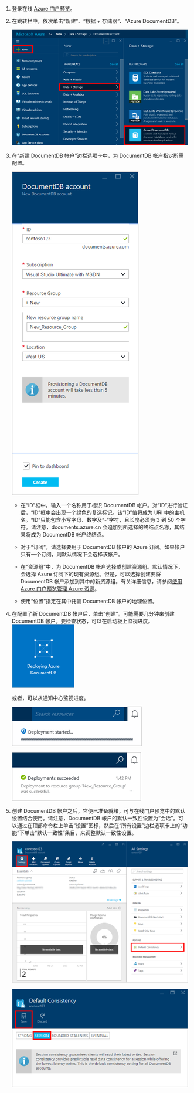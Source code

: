 1.	登录在线 [Azure 门户预览](https://portal.azure.cn/)。
2.	在跳转栏中，依次单击“新建”、“数据 + 存储器”、“Azure DocumentDB”。

	![创建数据库时的 Azure 门户预览屏幕截图，其中突出显示了“新建”按钮、“创建”边栏选项卡中的“数据 + 存储器”以及“数据 + 存储器”边栏选项卡中的“Azure DocumentDB”](./media/documentdb-create-dbaccount/create-nosql-db-databases-json-tutorial-1.png)

3. 在“新建 DocumentDB 帐户”边栏选项卡中，为 DocumentDB 帐户指定所需配置。

	![“新建 DocumentDB”边栏选项卡的屏幕截图](./media/documentdb-create-dbaccount/create-nosql-db-databases-json-tutorial-2.png)


	- 在“ID”框中，输入一个名称用于标识 DocumentDB 帐户。对“ID”进行验证后，“ID”框中会出现一个绿色的复选标记。该“ID”值将成为 URI 中的主机名。“ID”只能包含小写字母、数字及“-”字符，且长度必须为 3 到 50 个字符。请注意，documents.azure.cn 会追加到所选择的终结点名称，其结果将成为 DocumentDB 帐户终结点。

	- 对于“订阅”，请选择要用于 DocumentDB 帐户的 Azure 订阅。如果帐户只有一个订阅，则默认情况下会选择该帐户。

	- 在“资源组”中，为 DocumentDB 帐户选择或创建资源组。默认情况下，会选择 Azure 订阅下的现有资源组。但是，可以选择创建要将 DocumentDB 帐户添加到其中的新资源组。有关详细信息，请参阅[使用 Azure 门户预览管理 Azure 资源](/documentation/articles/resource-group-portal/)。

	- 使用“位置”指定在其中托管 DocumentDB 帐户的地理位置。

4.	在配置了新 DocumentDB 帐户后，单击“创建”。可能需要几分钟来创建 DocumentDB 帐户。要检查状态，可以在启动板上监视进度。  
	![启动板上的“创建”磁贴的屏幕截图 — 在线数据库创建者](./media/documentdb-create-dbaccount/create-nosql-db-databases-json-tutorial-3.png)

	或者，可以从通知中心监视进度。

	![快速创建数据库 — 通知中心的屏幕截图，其中显示正在创建 DocumentDB 帐户](./media/documentdb-create-dbaccount/create-nosql-db-databases-json-tutorial-4.png)

	![通知中心的屏幕截图，其中显示 DocumentDB 帐户已成功创建并且部署到资源组 — 在线数据库创建者通知](./media/documentdb-create-dbaccount/create-nosql-db-databases-json-tutorial-5.png)

5.	创建 DocumentDB 帐户之后，它便已准备就绪，可与在线门户预览中的默认设置结合使用。请注意，DocumentDB 帐户的默认一致性设置为“会话”。可以通过在顶部命令栏上单击“设置”图标，然后在“所有设置”边栏选项卡上的“功能”下单击“默认一致性”条目，来调整默认一致性设置。

    ![“资源组”边栏选项卡的屏幕截图 — 开始应用程序开发](./media/documentdb-create-dbaccount/create-nosql-db-databases-json-tutorial-6.png)

    ![“一致性级别”边栏选项卡的屏幕截图 — 会话一致性](./media/documentdb-create-dbaccount/create-nosql-db-databases-json-tutorial-7.png)

[How to: Create a DocumentDB account]: #Howto
[Next steps]: #NextSteps
[documentdb-manage]: /documentation/articles/documentdb/documentdb-manage

<!---HONumber=Mooncake_0503_2016-->